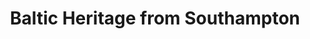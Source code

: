 ---
category: rest-of-the-world
title: Baltic Heritage from Southampton
class: baltic-heritage-from-southampton
cruiseline: Princess Cruises, Emerald Princess
special-info: Special offer
price: 895
nights: 14
cruise-url: http://www.planetcruise.co.uk/princess-cruises/emerald-princess/04-june-2016/95275?referrersiteid=970
---